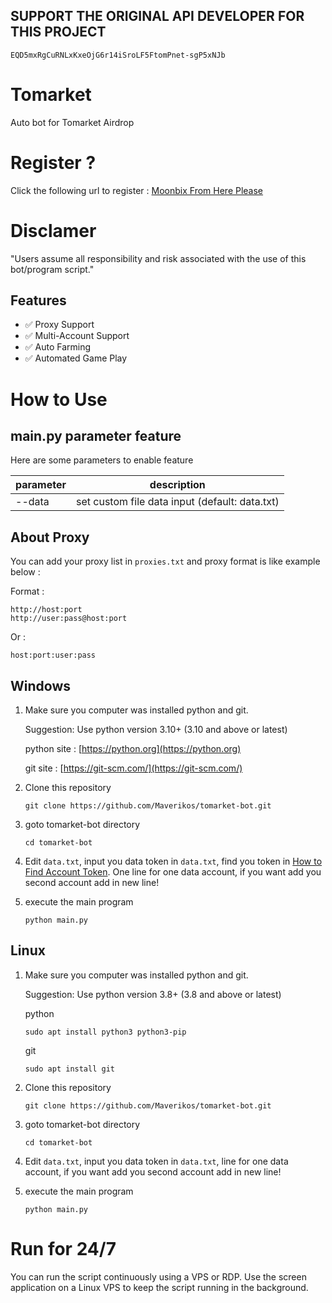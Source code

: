 ## SUPPORT THE ORIGINAL API DEVELOPER FOR THIS PROJECT
```
EQD5mxRgCuRNLxKxeOjG6r14iSroLF5FtomPnet-sgP5xNJb
```


# Tomarket

Auto bot for Tomarket Airdrop

# Register ?

Click the following url to register : [Moonbix From Here Please ](https://t.me/Tomarket_ai_bot/app?startapp=0000OaZ7)

# Disclamer

"Users assume all responsibility and risk associated with the use of this bot/program script."

## Features
- ✅ Proxy Support
- ✅ Multi-Account Support
- ✅ Auto Farming
- ✅ Automated Game Play

# How to Use

## main.py parameter feature

Here are some parameters to enable feature

| parameter | description                                    |
| --------- | ---------------------------------------------- |
| --data    | set custom file data input (default: data.txt) |

## About Proxy

You can add your proxy list in `proxies.txt` and proxy format is like example below :

Format :

```
http://host:port
http://user:pass@host:port
```

Or :

```
host:port:user:pass
```

## Windows 

1. Make sure you computer was installed python and git.
   
   Suggestion: Use python version 3.10+ (3.10 and above or latest)

   python site : [https://python.org](https://python.org)
   
   git site : [https://git-scm.com/](https://git-scm.com/)

2. Clone this repository
   ```shell
   git clone https://github.com/Maverikos/tomarket-bot.git
   ```

3. goto tomarket-bot directory
   ```
   cd tomarket-bot
   ```

4. Edit `data.txt`, input you data token in `data.txt`, find you token in [How to Find Account Token](https://github.com/Maverikos/GetAccountToken). One line for one data account, if you want add you second account add in new line!

5. execute the main program 
   ```
   python main.py
   ```

## Linux

1. Make sure you computer was installed python and git.
   
   Suggestion: Use python version 3.8+ (3.8 and above or latest)

   python
   ```shell
   sudo apt install python3 python3-pip
   ```
   git
   ```shell
   sudo apt install git
   ```

2. Clone this repository
   
   ```shell
   git clone https://github.com/Maverikos/tomarket-bot.git
   ```

3. goto tomarket-bot directory

   ```shell
   cd tomarket-bot
   ```

4. Edit `data.txt`, input you data token in `data.txt`, line for one data account, if you want add you second account add in new line!

5. execute the main program 
   ```
   python main.py
   ```

# Run for 24/7 

You can run the script continuously using a VPS or RDP. Use the screen application on a Linux VPS to keep the script running in the background.
